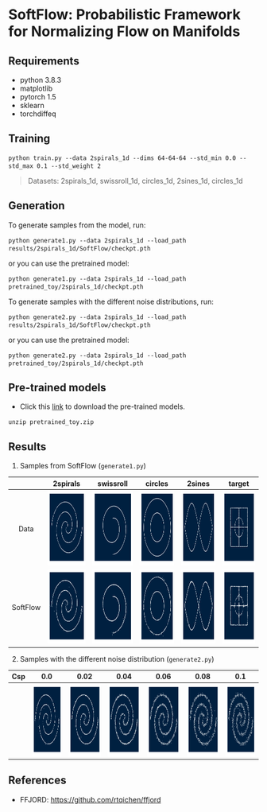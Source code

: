 # SoftFlow: Probabilistic Framework for Normalizing Flow on Manifolds


## Requirements
- python 3.8.3
- matplotlib
- pytorch 1.5
- sklearn
- torchdiffeq

## Training
```train
python train.py --data 2spirals_1d --dims 64-64-64 --std_min 0.0 --std_max 0.1 --std_weight 2
```
> Datasets: 2spirals_1d, swissroll_1d, circles_1d, 2sines_1d, circles_1d

## Generation

To generate samples from the model, run:

```generate
python generate1.py --data 2spirals_1d --load_path results/2spirals_1d/SoftFlow/checkpt.pth
```

or you can use the pretrained model:
```generate
python generate1.py --data 2spirals_1d --load_path pretrained_toy/2spirals_1d/checkpt.pth
```

To generate samples with the different noise distributions, run:

```generate
python generate2.py --data 2spirals_1d --load_path results/2spirals_1d/SoftFlow/checkpt.pth
```

or you can use the pretrained model:
```generate
python generate2.py --data 2spirals_1d --load_path pretrained_toy/2spirals_1d/checkpt.pth
```

## Pre-trained models
- Click this [link](https://drive.google.com/open?id=1hzVzatm-JVUrPpYUAg1CHyHUqrsALJVf) to download the pre-trained models.
```
unzip pretrained_toy.zip
```

## Results
1. Samples from SoftFlow (`generate1.py`)

|               | 2spirals | swissroll | circles | 2sines | target |
|:-------------:|:--------:|:---------:|:-------:|:------:|:------:|
|      Data     |<img src="assets/generate1/2spirals_1d/sample_data.png" height=150/>|<img src="assets/generate1/swissroll_1d/sample_data.png" height=150/>|<img src="assets/generate1/circles_1d/sample_data.png" height=150/>|<img src="assets/generate1/2sines_1d/sample_data.png" height=150/>|<img src="assets/generate1/target_1d/sample_data.png" height=150/>|
| SoftFlow |<img src="assets/generate1/2spirals_1d/sample_softflow.png" height=150/>|<img src="assets/generate1/swissroll_1d/sample_softflow.png" height=150/>|<img src="assets/generate1/circles_1d/sample_softflow.png" height=150/>|<img src="assets/generate1/2sines_1d/sample_softflow.png" height=150/>|<img src="assets/generate1/target_1d/sample_softflow.png" height=150/>|

2. Samples with the different noise distribution (`generate2.py`)

| Csp | 0.0 | 0.02 | 0.04 | 0.06 | 0.08 | 0.1 |
|:---:|:---:|:----:|:----:|:----:|:----:|:---:|
||<img src="assets/generate2/2spirals_1d/sample_softflow_csp-0.0.png" height=145/>|<img src="assets/generate2/2spirals_1d/sample_softflow_csp-0.02.png" height=145/>|<img src="assets/generate2/2spirals_1d/sample_softflow_csp-0.04.png" height=145/>|<img src="assets/generate2/2spirals_1d/sample_softflow_csp-0.06.png" height=145/>|<img src="assets/generate2/2spirals_1d/sample_softflow_csp-0.08.png" height=145/>|<img src="assets/generate2/2spirals_1d/sample_softflow_csp-0.1.png" height=145/>|

## References
- FFJORD: https://github.com/rtqichen/ffjord